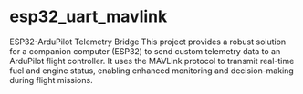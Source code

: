 # esp32_uart_mavlink
ESP32-ArduPilot Telemetry Bridge This project provides a robust solution for a companion computer (ESP32) to send custom telemetry data to an ArduPilot flight controller. It uses the MAVLink protocol to transmit real-time fuel and engine status, enabling enhanced monitoring and decision-making during flight missions.
